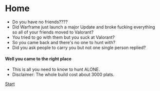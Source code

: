# Home
- Do you have no friends????
- Did Warframe just launch a major Update and broke fucking everything so all of your friends moved to Valorant?
- You tried to go with them but you suck at Valorant?
- So you came back and there's no one to hunt with?
- Did you ask people to carry you but not one single person replied?

#### Well you came to the right place
- This is all you need to know to hunt ALONE.
- Disclaimer: The whole build cost about 3000 plats.

[Start](gear.md)